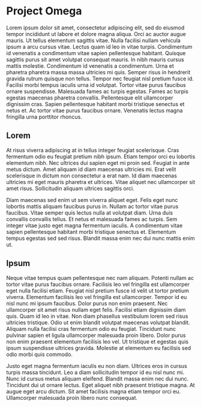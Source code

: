 # Project Omega

Lorem ipsum dolor sit amet, consectetur adipiscing elit, sed do eiusmod tempor incididunt ut labore et dolore magna aliqua. Orci ac auctor augue mauris. Ut tellus elementum sagittis vitae. Nulla facilisi nullam vehicula ipsum a arcu cursus vitae. Lectus quam id leo in vitae turpis. Condimentum id venenatis a condimentum vitae sapien pellentesque habitant. Quisque sagittis purus sit amet volutpat consequat mauris. In nibh mauris cursus mattis molestie. Condimentum id venenatis a condimentum. Urna et pharetra pharetra massa massa ultricies mi quis. Semper risus in hendrerit gravida rutrum quisque non tellus. Tempor nec feugiat nisl pretium fusce id. Facilisi morbi tempus iaculis urna id volutpat. Tortor vitae purus faucibus ornare suspendisse. Malesuada fames ac turpis egestas. Fames ac turpis egestas maecenas pharetra convallis. Pellentesque elit ullamcorper dignissim cras. Sapien pellentesque habitant morbi tristique senectus et netus et. Ac tortor vitae purus faucibus ornare. Venenatis lectus magna fringilla urna porttitor rhoncus.

## Lorem

At risus viverra adipiscing at in tellus integer feugiat scelerisque. Cras fermentum odio eu feugiat pretium nibh ipsum. Etiam tempor orci eu lobortis elementum nibh. Nec ultrices dui sapien eget mi proin sed. Feugiat in ante metus dictum. Amet aliquam id diam maecenas ultricies mi. Erat velit scelerisque in dictum non consectetur a erat nam. Id diam maecenas ultricies mi eget mauris pharetra et ultrices. Vitae aliquet nec ullamcorper sit amet risus. Sollicitudin aliquam ultrices sagittis orci.

Diam maecenas sed enim ut sem viverra aliquet eget. Felis eget nunc lobortis mattis aliquam faucibus purus in. Nullam ac tortor vitae purus faucibus. Vitae semper quis lectus nulla at volutpat diam. Urna duis convallis convallis tellus. Et netus et malesuada fames ac turpis. Sem integer vitae justo eget magna fermentum iaculis. A condimentum vitae sapien pellentesque habitant morbi tristique senectus et. Elementum tempus egestas sed sed risus. Blandit massa enim nec dui nunc mattis enim ut.

## Ipsum

Neque vitae tempus quam pellentesque nec nam aliquam. Potenti nullam ac tortor vitae purus faucibus ornare. Facilisis leo vel fringilla est ullamcorper eget nulla facilisi etiam. Feugiat nisl pretium fusce id velit ut tortor pretium viverra. Elementum facilisis leo vel fringilla est ullamcorper. Tempor id eu nisl nunc mi ipsum faucibus. Dolor purus non enim praesent. Nec ullamcorper sit amet risus nullam eget felis. Facilisi etiam dignissim diam quis. Quam id leo in vitae. Non diam phasellus vestibulum lorem sed risus ultricies tristique. Odio ut enim blandit volutpat maecenas volutpat blandit. Aliquam nulla facilisi cras fermentum odio eu feugiat. Tincidunt nunc pulvinar sapien et ligula ullamcorper malesuada proin libero. Dolor purus non enim praesent elementum facilisis leo vel. Ut tristique et egestas quis ipsum suspendisse ultrices gravida. Molestie at elementum eu facilisis sed odio morbi quis commodo.

Justo eget magna fermentum iaculis eu non diam. Ultrices eros in cursus turpis massa tincidunt. Leo a diam sollicitudin tempor id eu nisl nunc mi. Nunc id cursus metus aliquam eleifend. Blandit massa enim nec dui nunc. Tincidunt dui ut ornare lectus. Eget aliquet nibh praesent tristique magna. At augue eget arcu dictum. Sit amet facilisis magna etiam tempor orci eu. Ullamcorper malesuada proin libero nunc consequat.
